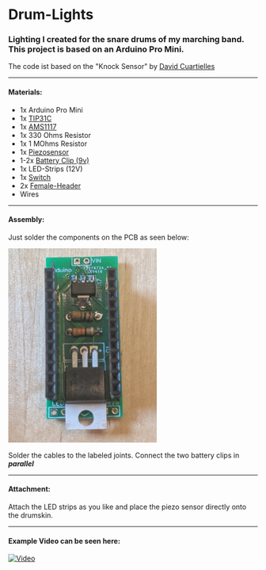 # Drum-Lights
### Lighting I created for the snare drums of my marching band. This project is based on an Arduino Pro Mini.

The code ist based on the "Knock Sensor" by [David Cuartielles]( http://www.0j0.org)

---

#### Materials:
+ 1x Arduino Pro Mini
+ 1x [TIP31C](https://www.aliexpress.com/item/32867885100.html)
+ 1x [AMS1117](https://www.aliexpress.com/item/32841014007.html)
+ 1x 330 Ohms Resistor
+ 1x 1 MOhms Resistor
+ 1x [Piezosensor](https://www.aliexpress.com/item/4000136372824.html)
+ 1-2x [Battery Clip (9v)](https://www.aliexpress.com/item/32669237543.html)
+ 1x LED-Strips (12V)
+ 1x [Switch](https://www.aliexpress.com/item/33049889159.html)
+ 2x [Female-Header](https://www.aliexpress.com/item/32724478308.html)
+ Wires

---

#### Assembly:
Just solder the components on the PCB as seen below:

<img src="https://github.com/djredoo/Drum-Lights/blob/master/Drum-Lights-Assembled.jpeg" width="300">

Solder the cables to the labeled joints. Connect the two battery clips in **_parallel_**

---

#### Attachment:

Attach the LED strips as you like and place the piezo sensor directly onto the drumskin.

---

#### Example Video can be seen here:

[![Video](http://img.youtube.com/vi/ddve5y-lykA/0.jpg)](http://www.youtube.com/watch?v=ddve5y-lykA)

